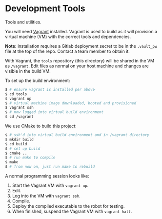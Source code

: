 # Development Tools

Tools and utilities.

You will need [Vagrant](https://www.vagrantup.com) installed. Vagrant is used to build as it will provision a virtual machine (VM) with the correct tools and dependencies.

**Note:** installation requires a Gitlab deployment secret to be in the `.vault_pw` file at the top of the repo. Contact a team member to obtain it.

With Vagrant, the `tools` repository (this directory) will be shared in the VM as `/vagrant`. Edit files as normal on your host machine and changes are visible in the build VM.

To set up the build environment:

```sh
$ # ensure vagrant is installed per above
$ cd tools
$ vagrant up
$ # virtual machine image downloaded, booted and provisioned
$ vagrant ssh
$ # now logged into virtual build environment
$ cd /vagrant
```

We use CMake to build this project:

```sh
$ # ssh'd into virtual build environment and in /vagrant directory
$ mkdir build
$ cd build
$ # set up build
$ cmake ..
$ # run make to compile
$ make
$ # from now on, just run make to rebuild
```

A normal programming session looks like:

1. Start the Vagrant VM with `vagrant up`.
2. Edit.
3. Log into the VM with `vagrant ssh`.
4. Compile.
5. Deploy the compiled executable to the robot for testing.
6. When finished, suspend the Vagrant VM with `vagrant halt`.
